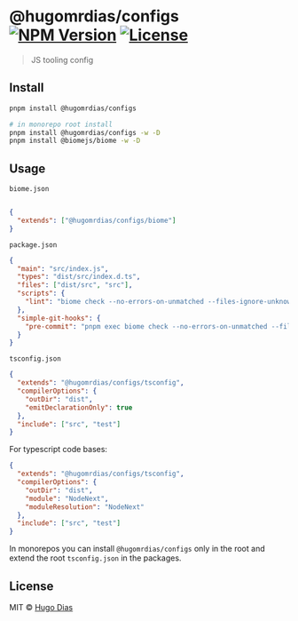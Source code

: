 # @hugomrdias/configs [![NPM Version](https://img.shields.io/npm/v/%40hugomrdias/configs.svg)](https://www.npmjs.com/package/@hugomrdias/configs) [![License](https://img.shields.io/npm/l/%40hugomrdias/configs.svg)](https://github.com/hugomrdias/iso-repo/blob/main/license)

> JS tooling config

## Install

```bash
pnpm install @hugomrdias/configs

# in monorepo root install
pnpm install @hugomrdias/configs -w -D  
pnpm install @biomejs/biome -w -D
```

## Usage

`biome.json`

```json

{
  "extends": ["@hugomrdias/configs/biome"]
}

```

`package.json`

```json
{
  "main": "src/index.js",
  "types": "dist/src/index.d.ts",
  "files": ["dist/src", "src"],
  "scripts": {
    "lint": "biome check --no-errors-on-unmatched --files-ignore-unknown=true ."
  },
  "simple-git-hooks": {
    "pre-commit": "pnpm exec biome check --no-errors-on-unmatched --files-ignore-unknown=true --staged"
  }
}
```

`tsconfig.json`

```json
{
  "extends": "@hugomrdias/configs/tsconfig",
  "compilerOptions": {
    "outDir": "dist",
    "emitDeclarationOnly": true
  },
  "include": ["src", "test"]
}
```

For typescript code bases:

```json
{
  "extends": "@hugomrdias/configs/tsconfig",
  "compilerOptions": {
    "outDir": "dist",
    "module": "NodeNext",
    "moduleResolution": "NodeNext"
  },
  "include": ["src", "test"]
}
```

In monorepos you can install `@hugomrdias/configs` only in the root and extend the root `tsconfig.json` in the packages.

## License

MIT © [Hugo Dias](http://hugodias.me)
